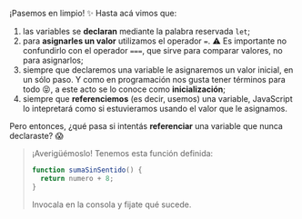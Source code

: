 ¡Pasemos en limpio! :sparkles: Hasta acá vimos que: 

1. las variables se **declaran** mediante la palabra reservada `let`;
2. para **asignarles un valor** utilizamos el operador `=`. :warning: Es importante no confundirlo con el operador `===`, que sirve para comparar valores, no para asignarlos;
3. siempre que declaremos una variable le asignaremos un valor inicial, en un sólo paso. Y como en programación nos gusta tener términos para todo :stuck_out_tongue_closed_eyes:, a este acto se lo conoce como **inicialización**;
4. siempre que **referenciemos** (es decir, usemos) una variable, JavaScript lo intepretará como si estuvieramos usando el valor que le asignamos. 
   
Pero entonces, ¿qué pasa si intentás **referenciar** una variable que nunca declaraste? :scream:

> ¡Averigüémoslo! Tenemos esta función definida:
> 
> ```javascript
> function sumaSinSentido() {
>   return numero + 8;
> }
> ```
>
> Invocala en la consola y fijate qué sucede.
